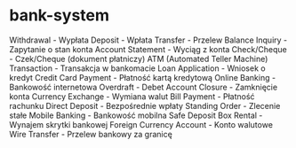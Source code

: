 # bank-system

Withdrawal - Wypłata
Deposit - Wpłata
Transfer - Przelew
Balance Inquiry - Zapytanie o stan konta
Account Statement - Wyciąg z konta
Check/Cheque - Czek/Cheque (dokument płatniczy)
ATM (Automated Teller Machine) Transaction - Transakcja w bankomacie
Loan Application - Wniosek o kredyt
Credit Card Payment - Płatność kartą kredytową
Online Banking - Bankowość internetowa
Overdraft - Debet
Account Closure - Zamknięcie konta
Currency Exchange - Wymiana walut
Bill Payment - Płatność rachunku
Direct Deposit - Bezpośrednie wpłaty
Standing Order - Zlecenie stałe
Mobile Banking - Bankowość mobilna
Safe Deposit Box Rental - Wynajem skrytki bankowej
Foreign Currency Account - Konto walutowe
Wire Transfer - Przelew bankowy za granicę